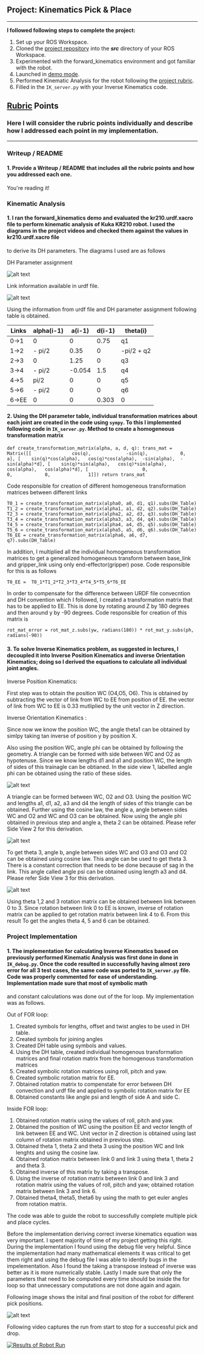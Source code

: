 ## Project: Kinematics Pick & Place

---


**I followed following steps to complete the project:**  


1. Set up your ROS Workspace.
2. Cloned the [project repository](https://github.com/udacity/RoboND-Kinematics-Project) into the ***src*** directory of your ROS Workspace.  
3. Experimented with the forward_kinematics environment and got familiar with the robot.
4. Launched in [demo mode](https://classroom.udacity.com/nanodegrees/nd209/parts/7b2fd2d7-e181-401e-977a-6158c77bf816/modules/8855de3f-2897-46c3-a805-628b5ecf045b/lessons/91d017b1-4493-4522-ad52-04a74a01094c/concepts/ae64bb91-e8c4-44c9-adbe-798e8f688193).
5. Performed Kinematic Analysis for the robot following the [project rubric](https://review.udacity.com/#!/rubrics/972/view).
6. Filled in the `IK_server.py` with your Inverse Kinematics code. 


[//]: # (Image References)

[image1]: ./Image1.JPG
[image2]: ./Image2.JPG
[image3]: ./Image3.JPG
[image4]: ./Image4.JPG
[image5]: ./Image5.JPG
[image6]: ./Image6.JPG

## [Rubric](https://review.udacity.com/#!/rubrics/972/view) Points
### Here I will consider the rubric points individually and describe how I addressed each point in my implementation.  

---
### Writeup / README

#### 1. Provide a Writeup / README that includes all the rubric points and how you addressed each one.  

You're reading it!

### Kinematic Analysis
#### 1. I ran the forward_kinematics demo and evaluated the kr210.urdf.xacro file to perform kinematic analysis of Kuka KR210 robot. I used the diagrams in the project videos and checked them against the values in kr210.urdf.xacro file
to derive its DH parameters. The diagrams I used are as follows

DH Parameter assignment

![alt text][image4]

Link information available in urdf file.

![alt text][image5]

Using the information from urdf file and DH parameter assignment following table is obtained.

Links | alpha(i-1) | a(i-1) | d(i-1) | theta(i)
--- | --- | --- | --- | ---
0->1 | 0 | 0 |0.75 | q1
1->2 | - pi/2 | 0.35 | 0 | -pi/2 + q2
2->3 | 0 | 1.25 | 0 | q3
3->4 |  - pi/2 | -0.054 | 1.5 | q4
4->5 | pi/2 | 0 | 0 | q5
5->6 | - pi/2 | 0 | 0 | q6
6->EE | 0 | 0 | 0.303 | 0


#### 2. Using the DH parameter table, individual transformation matrices about each joint are created in the code using `sympy`. To this I implemented following code in `IK_server.py`. Method to create a homogeneous transformation matrix

`def create_transformation_matrix(alpha, a, d, q):
	trans_mat = Matrix([[ 				cos(q),				-sin(q),			0,			    a],
						[ 	 sin(q)*cos(alpha),	  cos(q)*cos(alpha),  -sin(alpha),	-sin(alpha)*d],
						[ 	 sin(q)*sin(alpha),	  cos(q)*sin(alpha),   cos(alpha),	 cos(alpha)*d],
						[ 					 0,					  0,			0,			    1]])
	return trans_mat`
	
Code responsible for creation of different homogeneous transformation matrices between different links

`T0_1 = create_transformation_matrix(alpha0, a0, d1, q1).subs(DH_Table)
T1_2 = create_transformation_matrix(alpha1, a1, d2, q2).subs(DH_Table)
T2_3 = create_transformation_matrix(alpha2, a2, d3, q3).subs(DH_Table)
T3_4 = create_transformation_matrix(alpha3, a3, d4, q4).subs(DH_Table)
T4_5 = create_transformation_matrix(alpha4, a4, d5, q5).subs(DH_Table)
T5_6 = create_transformation_matrix(alpha5, a5, d6, q6).subs(DH_Table)
T6_EE = create_transformation_matrix(alpha6, a6, d7, q7).subs(DH_Table)`


In addition, I multiplied all the individual homogeneous transformation matrices to get a generalized homogeneous transform between base_link and gripper_link using only end-effector(gripper) pose. Code responsible for this is as follows

`T0_EE =  T0_1*T1_2*T2_3*T3_4*T4_5*T5_6*T6_EE`

In order to compensate for the difference between URDF file convecntion and DH convention which I followed, I created a transformation matrix that has to be applied to EE. This is done by rotating around Z by 180 degrees and then around y by -90 degrees.
Code responsible for creation of this matrix is 

`rot_mat_error = rot_mat_z.subs(yw, radians(180)) * rot_mat_y.subs(ph, radians(-90))`


#### 3. To solve Inverse Kinematics problem, as suggested in lectures, I decoupled it into Inverse Position Kinematics and inverse Orientation Kinematics; doing so I derived the equations to calculate all individual joint angles. 

Inverse Position Kinematics:

First step was to obtain the position WC (O4,O5, O6). This is obtained by subtracting the vector of link from WC to EE from position of EE. the vector of link from WC to EE is 0.33 mutliplied by the unit vector in Z direction. 
 
Inverse Orientation Kinematics :

Since now we know the position WC, the angle theta1 can be obtained by simlpy taking tan inverse of position y by position X. 

Also using the position WC, angle phi can be obtained by following the geometry. A triangle can be formed with side between WC and O2 as hypotenuse. Since we know lengths d1 and a1 and position WC, the length of sides of this trainagle can be obtianed. In the side view 1, labelled angle phi can be obtained using the ratio of these sides.

![alt text][image1]

A triangle can be formed between WC, O2 and O3. Using the position WC and lengths a1, d1, a2, a3 and d4 the length of sides of this triangle can be obtained. Further using the cosine law, the angle a, angle between sides WC and O2 and  WC and O3 can be obtained. Now using the angle phi obtained in previous step and angle a, theta 2 can be obtained. Please 
refer Side View 2 for this derivation.

![alt text][image2]

To get theta 3, angle b, angle between sides WC and O3 and O3 and O2 can be obtained using cosine law. This angle can be used to get theta 3. There is a constant correction that needs to be done because of sag in the link. This angle called angle psi can be obtained using length a3 and d4. Please 
refer Side View 3 for this derivation.

![alt text][image3]

Using theta 1,2 and 3 rotation matrix can be obtained between link between 0 to 3. Since rotation between link 0 to EE is known, inverse of rotation matrix can be applied to get rotation matrix between link 4 to 6. From this result To get the angles theta 4, 5 and 6 can be obtained.

### Project Implementation


#### 1. The implementation for calculating Inverse Kinematics based on previously performed Kinematic Analysis was first done in  done in `IK_debug.py`. Once the code resulted in successfully having almost zero error for all 3 test cases, the same code was ported to `IK_server.py` file. Code was properly commented for ease of understanding. Implementation made sure that most of symbolic math
 and constant calculations was done out of the for loop. My implementation was as follows.

Out of FOR loop:

1. Created symbols for lengths, offset and twist angles to be used in DH table.
2. Created symbols for joining angles
3. Created DH table using symbols and values.
4. Using the DH table, created individual homogenous transformation matrices and final rotation matrix from the homogenous transformation matrices
5. Created symbolic rotation matrices using roll, pitch and yaw.
6. Created symbolic rotation matrix for EE.
7. Obtained rotation matrix to compenstate for error between DH convection and urdf file and applied to symbolic rotation matrix for EE
8. Obtained constants like angle psi and length of side A and side C.

Inside FOR loop:

1. Obtained rotation matrix using the values of roll, pitch and yaw. 
2. Obtained the position of WC using the position EE and vector length of link between EE and WC. Unit vector in Z direction is obtained using last column of rotation matrix obtained in previous step.
3. Obtained theta 1, theta 2 and theta 3 using the position WC and link lenghts and using the cosine law.
4. Obtained rotation matrix between link 0 and link 3 using theta 1, theta 2 and theta 3.
5. Obtained inverse of this matrix by taking a transpose.
6. Using the inverse of rotation matrix between link 0 and link 3 and rotation matrix using the values of roll, pitch and yaw; obtained rotation matrix between link 3 and link 6.
7. Obtained theta4, theta5, theta6 by using the math to get euler angles from rotation matrix.

The code was able to guide the robot to successfully complete multiple pick and place cycles. 

Before the implementation deriving correct inverse kinematics equation was very important. I spent majority of time of my project getting this right. During the implementation I found using the debug file very helpful. 
Since the implementation had many mathematical elements it was critical to get them right and using the debug file I was able to identify bugs in the impelementation. Also I found the taking a transpose instead of inverse 
was better as it is more numerically stable. Lastly I made sure that only the parameters that need to be computed every time should be inside the for loop so that unnecessary computations are not done again and again.

Following image shows the inital and final position of the robot for different pick positions.

![alt text][image6]


Following video captures the run from start to stop for a successful pick and drop.

[![Results of Robot Run](http://img.youtube.com/vi/CzpICfFCbXw/0.jpg)](http://www.youtube.com/watch?v=CzpICfFCbXw)
